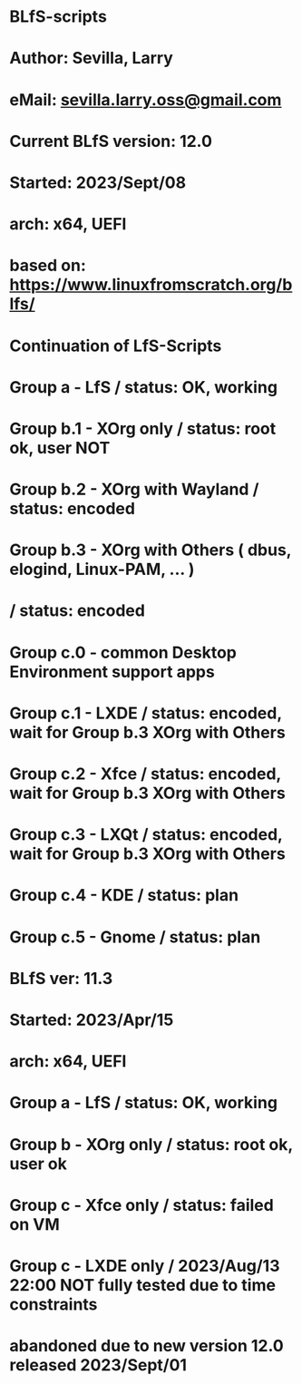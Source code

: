 # BLfS-scripts
#
# Author: Sevilla, Larry
#  eMail: sevilla.larry.oss@gmail.com
#
#
# Current BLfS version: 12.0
# Started: 2023/Sept/08
# arch: x64, UEFI
#
# based on: https://www.linuxfromscratch.org/blfs/
#
# Continuation of LfS-Scripts
#
#
# Group a - LfS / status: OK, working
#
# Group b.1 - XOrg only         / status: root ok, user NOT
# Group b.2 - XOrg with Wayland / status: encoded
# Group b.3 - XOrg with Others ( dbus, elogind, Linux-PAM, ... )
#                               / status: encoded
#
# Group c.0 - common Desktop Environment support apps
# Group c.1 - LXDE  / status: encoded, wait for Group b.3 XOrg with Others
# Group c.2 - Xfce  / status: encoded, wait for Group b.3 XOrg with Others
# Group c.3 - LXQt  / status: encoded, wait for Group b.3 XOrg with Others
# Group c.4 - KDE   / status: plan
# Group c.5 - Gnome / status: plan





# BLfS ver: 11.3
# Started: 2023/Apr/15
# arch: x64, UEFI
#
# Group a - LfS / status: OK, working
# Group b - XOrg only / status: root ok, user ok
#
# Group c - Xfce only / status: failed on VM
# Group c - LXDE only / 2023/Aug/13 22:00 NOT fully tested due to time constraints
# abandoned due to new version 12.0 released 2023/Sept/01
